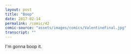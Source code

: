 ```yaml
---
layout: post
title: "Boop"
date: 2017-02-14
permalink: /comic/42
comic-source: "assets/images/comics/ValentineFinal.jpg"
transcript: ""
---
```


I'm gonna boop it.
